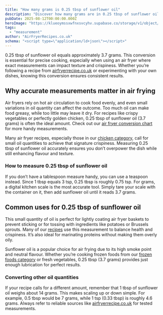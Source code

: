 ```yaml
---
title: "How many grams is 0.25 tbsp of sunflower oil"
description: "Discover how many grams are in 0.25 tbsp of sunflower oil for perfect air fryer recipes every time."
pubDate: 2025-08-12T00:00:00.000Z
heroImage: "https://klueoymssxwfnxsvcyhv.supabase.co/storage/v1/object/public/md/how-many-grams-is-025-tbsp-sunflower-oil-5ab3c6b8.webp"
tags:
  - "measurement"
author: "AirFryerRecipes.co.uk"
schema: "<script type=\"application/ld+json\"></script>"
---
```


<p>0.25 tbsp of sunflower oil equals approximately 3.7 grams. This conversion is essential for precise cooking, especially when using an air fryer where exact measurements can impact texture and crispiness. Whether you’re following a recipe from <a href=https://www.airfryerrecipe.co.uk>airfryerrecipe.co.uk</a> or experimenting with your own dishes, knowing this conversion ensures consistent results.</p>  

<h2>Why accurate measurements matter in air frying</h2>  
<p>Air fryers rely on hot air circulation to cook food evenly, and even small variations in oil quantity can affect the outcome. Too much oil can make food greasy, while too little may leave it dry. For recipes like crispy vegetables or perfectly golden chicken, 0.25 tbsp of sunflower oil (3.7 grams) is often the ideal amount. Check out our <a href=https://www.airfryerrecipe.co.uk/air-fryer-conversion-chart>air fryer conversion chart</a> for more handy measurements.</p>  

<p>Many air fryer recipes, especially those in our <a href=https://www.airfryerrecipe.co.uk/recipe-category/chicken>chicken category</a>, call for small oil quantities to achieve that signature crispiness. Measuring 0.25 tbsp of sunflower oil accurately ensures you don’t overpower the dish while still enhancing flavour and texture.</p>  

<h3>How to measure 0.25 tbsp of sunflower oil</h3>  
<p>If you don’t have a tablespoon measure handy, you can use a teaspoon instead. Since 1 tbsp equals 3 tsp, 0.25 tbsp is roughly 0.75 tsp. For grams, a digital kitchen scale is the most accurate tool. Simply tare your scale with the container on it, then add sunflower oil until it reads 3.7 grams.</p>  

<h2>Common uses for 0.25 tbsp of sunflower oil</h2>  
<p>This small quantity of oil is perfect for lightly coating air fryer baskets to prevent sticking or for tossing with ingredients like potatoes or Brussels sprouts. Many of our <a href=https://www.airfryerrecipe.co.uk/recipes>recipes</a> use this measurement to balance health and crispiness. It’s also ideal for marinating proteins without making them overly oily.</p>  

<p>Sunflower oil is a popular choice for air frying due to its high smoke point and neutral flavour. Whether you’re cooking frozen foods from our <a href=https://www.airfryerrecipe.co.uk/recipe-category/frozen-foods>frozen foods category</a> or fresh vegetables, 0.25 tbsp (3.7 grams) provides just enough lubrication for perfect results.</p>  

<h3>Converting other oil quantities</h3>  
<p>If your recipe calls for a different amount, remember that 1 tbsp of sunflower oil weighs about 14 grams. This makes scaling up or down simple. For example, 0.5 tbsp would be 7 grams, while 1 tsp (0.33 tbsp) is roughly 4.6 grams. Always refer to reliable sources like <a href=https://www.airfryerrecipe.co.uk>airfryerrecipe.co.uk</a> for tested measurements.</p>